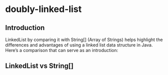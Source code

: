 # doubly-linked-list
## Introduction
LinkedList by comparing it with String[] (Array of Strings) helps highlight the differences and advantages of using a linked list data structure in Java. Here’s a comparison that can serve as an introduction:

## LinkedList vs String[]

